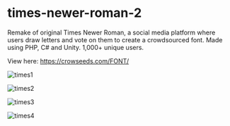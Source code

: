 # times-newer-roman-2
Remake of original Times Newer Roman, a social media platform where users draw letters and vote on them to create a crowdsourced font. Made using PHP, C# and Unity. 1,000+ unique users.

View here: https://crowseeds.com/FONT/

![times1](https://github.com/crow-seeds/times-newer-roman-2/assets/89946108/346e1bc7-c3a3-49ce-8d92-e0989d6433d1)

![times2](https://github.com/crow-seeds/times-newer-roman-2/assets/89946108/554d4624-c865-434e-8265-980c36077e19)

![times3](https://github.com/crow-seeds/times-newer-roman-2/assets/89946108/5c4cba7e-50fb-4fc3-aec0-0aacdd1ec851)

![times4](https://github.com/crow-seeds/times-newer-roman-2/assets/89946108/b7f92c8b-bb0c-424f-8244-d4836f9834bf)



